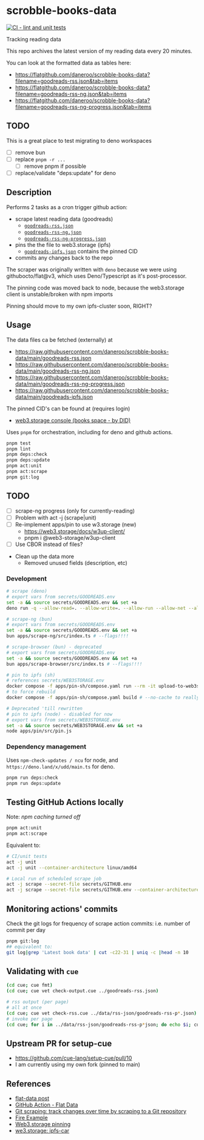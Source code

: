 # scrobble-books-data

[![CI - lint and unit tests](https://github.com/daneroo/scrobble-books-data/actions/workflows/unit.yml/badge.svg?branch=main)](https://github.com/daneroo/scrobble-books-data/actions/workflows/unit.yml)

Tracking reading data

This repo archives the latest version of my reading data every 20 minutes.

You can look at the formatted data as tables here:

- <https://flatgithub.com/daneroo/scrobble-books-data?filename=goodreads-rss.json&tab=items>
- <https://flatgithub.com/daneroo/scrobble-books-data?filename=goodreads-rss-ng.json&tab=items>
- <https://flatgithub.com/daneroo/scrobble-books-data?filename=goodreads-rss-ng-progress.json&tab=items>

## TODO

This is a great place to test migrating to deno workspaces

- [ ] remove bun
- [ ] replace  `pnpm -r ...`
  - [ ] remove pnpm if possible
- [ ] replace/validate "deps:update" for deno

## Description

Performs 2 tasks as a cron trigger github action:

- scrape latest reading data (goodreads)
  - [`goodreads-rss.json`](https://raw.githubusercontent.com/daneroo/scrobble-books-data/main/goodreads-rss.json)
  - [`goodreads-rss-ng.json`](https://raw.githubusercontent.com/daneroo/scrobble-books-data/main/goodreads-rss-ng.json)
  - [`goodreads-rss-ng-progress.json`](https://raw.githubusercontent.com/daneroo/scrobble-books-data/main/goodreads-rss-ng-progress.json)
- pins the the file to web3.storage (ipfs)
  - [`goodreads-ipfs.json`](https://raw.githubusercontent.com/daneroo/scrobble-books-data/main/goodreads-ipfs.json) contains the pinned CID
- commits any changes back to the repo

The scraper was originally written with `deno` because we were using
githubocto/flat@v3, which uses Deno/Typescript as it's post-processor.

The pinning code was moved back to node, because the web3.storage client is unstable/broken with npm imports

Pinning should move to my own ipfs-cluster soon, RIGHT?

## Usage

The data files ca be fetched (externally) at

- <https://raw.githubusercontent.com/daneroo/scrobble-books-data/main/goodreads-rss.json>
- <https://raw.githubusercontent.com/daneroo/scrobble-books-data/main/goodreads-rss-ng.json>
- <https://raw.githubusercontent.com/daneroo/scrobble-books-data/main/goodreads-rss-ng-progress.json>
- <https://raw.githubusercontent.com/daneroo/scrobble-books-data/main/goodreads-ipfs.json>

The pinned CID's can be found at (requires login)

- [web3.storage console (books space - by DID)](https://console.web3.storage/space/did:key:z6MkmwcwCLmuTxY6mWhh9BVmj8t7EZ2rjKtc7cTVYhjN77jq)

Uses `pnpm` for orchestration, including for deno and github actions.

```bash
pnpm test
pnpm lint
pnpm deps:check
pnpm deps:update
pnpm act:unit
pnpm act:scrape
pnpm git:log
```

## TODO

- [ ] scrape-ng progress (only for currently-reading)
- [ ] Problem with act -j (scrape|unit)
- [ ] Re-implement apps/pin to use w3.storage (new)
  - <https://web3.storage/docs/w3up-client/>
  - pnpm i @web3-storage/w3up-client
- [ ] Use CBOR instead of files?
- Clean up the data more
  - Removed unused fields (description, etc)

### Development

```bash
# scrape (deno)
# export vars from secrets/GOODREADS.env
set -a && source secrets/GOODREADS.env && set +a
deno run -q --allow-read=. --allow-write=. --allow-run --allow-net --allow-env apps/scrape/src/scrape.js

# scrape-ng (bun)
# export vars from secrets/GOODREADS.env
set -a && source secrets/GOODREADS.env && set +a
bun apps/scrape-ng/src/index.ts # --flags!!!!

# scrape-browser (bun) - deprecated
# export vars from secrets/GOODREADS.env
set -a && source secrets/GOODREADS.env && set +a
bun apps/scrape-browser/src/index.ts # --flags!!!!

# pin to ipfs (sh)
# references secrets/WEB3STORAGE.env
docker compose -f apps/pin-sh/compose.yaml run --rm -it upload-to-web3storage
# to force rebuild
docker compose -f apps/pin-sh/compose.yaml build # --no-cache to really force rebuild

# Deprecated 'till rewritten
# pin to ipfs (node) - disabled for now
# export vars from secrets/WEB3STORAGE.env
set -a && source secrets/WEB3STORAGE.env && set +a
node apps/pin/src/pin.js
```

### Dependency management

Uses `npm-check-updates / ncu` for node, and `https://deno.land/x/udd/main.ts` for deno.

```bash
pnpm run deps:check
pnpm run deps:update
```

## Testing GitHub Actions locally

Note: _npm caching turned off_

```bash
pnpm act:unit
pnpm act:scrape
```

Equivalent to:

```bash
# CI/unit tests
act -j unit
act -j unit --container-architecture linux/amd64

# Local run of scheduled scrape job
act -j scrape --secret-file secrets/GITHUB.env
act -j scrape --secret-file secrets/GITHUB.env --container-architecture linux/amd64
```

## Monitoring actions' commits

Check the git logs for frequency of scrape action commits: i.e. number of commit
per day

```bash
pnpm git:log
## equivalent to:
git log|grep 'Latest book data' | cut -c22-31 | uniq -c |head -n 10
```

## Validating with `cue`

```bash
(cd cue; cue fmt)
(cd cue; cue vet check-output.cue ../goodreads-rss.json)

# rss output (per page)
# all at once
(cd cue; cue vet check-rss.cue ../data/rss-json/goodreads-rss-p*.json)
# invoke per page
(cd cue; for i in ../data/rss-json/goodreads-rss-p*json; do echo $i; cue vet check-rss.cue $i ; done)
```

## Upstream PR for setup-cue

- <https://github.com/cue-lang/setup-cue/pull/10>
- I am currently using my own fork (pinned to main)

## References

- [flat-data post](https://next.github.com/projects/flat-data)
- [GitHub Action - Flat Data](https://github.com/marketplace/actions/flat-data)
- [Git scraping: track changes over time by scraping to a Git repository](https://simonwillison.net/2020/Oct/9/git-scraping/)
- [Fire Example](https://github.com/simonw/ca-fires-history)
- [Web3.storage pinning](https://web3.storage/docs/how-tos/pinning-services-api/)
- [we3.storage: ipfs-car](https://github.com/web3-storage/ipfs-car)
